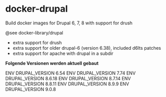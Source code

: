 # docker-drupal
Build docker images for Drupal 6, 7, 8 with support for drush

@see docker-library/drupal

* extra support for drush
* extra support for older drupal-6 (version 6.38), included d6lts patches
* extra support for apache with drupal in a subdir

**Folgende Versionen werden aktuell gebaut**

ENV DRUPAL_VERSION 6.54
ENV DRUPAL_VERSION 7.74
ENV DRUPAL_VERSION 8.6.18
ENV DRUPAL_VERSION 8.7.14
ENV DRUPAL_VERSION 8.8.11
ENV DRUPAL_VERSION 8.9.9
ENV DRUPAL_VERSION 9.0.8
